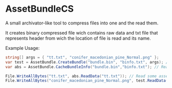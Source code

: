 # AssetBundleCS
A small archivator-like tool to compress files into one and the read them.

It creates binary compressed file wich contains raw data and txt file that represents header from wich the location of file is read and its name.

Example Usage:

```cs
string[] args = { "tt.txt", "conifer_macedonian_pine_Normal.png" };
var test = AssetBundle.CreateBundle("bundle.bin", "binfo.txt", args); // Create an asset bundle with name bundle.bin and info path, and with string[] args as file paths
var abs = AssetBundle.CacheBundleInfo("bundle.bin","binfo.txt"); // Read AB from disk (just for testing)

File.WriteAllBytes("tt.txt", abs.ReadData("tt.txt")); // Read some asset and write it to file
File.WriteAllBytes("conifer_macedonian_pine_Normal.png", test.ReadData("conifer_macedonian_pine_Normal.png")); // Read some asset and write it to file
```
